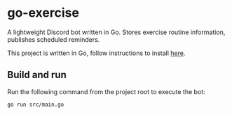 # go-exercise

A lightweight Discord bot written in Go. Stores exercise routine information, publishes scheduled reminders.

This project is written in Go, follow instructions to install [here](https://golang.google.cn/doc/install).

## Build and run

Run the following command from the project root to execute the bot:

```bash
go run src/main.go
```
